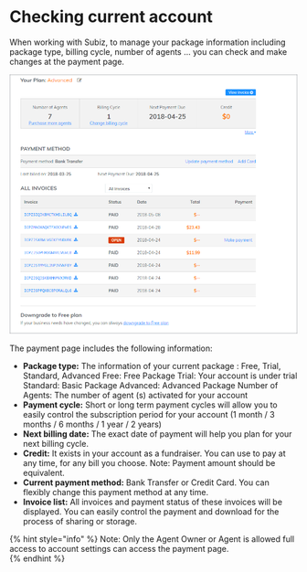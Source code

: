 # Checking current account

When working with Subiz, to manage your package information including package type, billing cycle, number of agents ... you can check and make changes at the payment page.

![Payment Page](../.gitbook/assets/payment-page.png)

The payment page includes the following information:

* **Package type:** The information of your current package : Free, Trial, Standard, Advanced Free: Free Package Trial: Your account is under trial Standard: Basic Package Advanced: Advanced Package Number of Agents: The number of agent \(s\) activated for your account
* **Payment cycle:** Short or long term payment cycles will allow you to easily control the subscription period for your account \(1 month / 3 months / 6 months / 1 year / 2 years\)
* **Next billing date:** The exact date of payment will help you plan for your next billing cycle.
* **Credit:** It exists in your account as a fundraiser. You can use to pay at any time, for any bill you choose. Note: Payment amount should be equivalent.
* **Current payment method:** Bank Transfer or Credit Card. You can flexibly change this payment method at any time.
* **Invoice list:** All  invoices and payment status of these invoices will be displayed. You can easily control the payment and download for the process of sharing or storage. 

{% hint style="info" %}
Note: Only the Agent Owner or Agent is allowed full access to account settings can access the payment page.  
{% endhint %}


